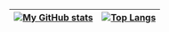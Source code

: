 

| [![My GitHub stats](https://github-readme-stats.vercel.app/api?username=de1ukc&theme=cobalt&hide_border=true&show_icons=true&count_private=true&bg_color=00000000)](https://github.com/anuraghazra/github-readme-stats) | [![Top Langs](https://github-readme-stats.vercel.app/api/top-langs/?username=de1ukc&layout=compact&theme=cobalt&hide_border=true&count_private=true&bg_color=00000000&langs_count=8&hide=javascript,html,css,Stata,Shell)](https://github.com/anuraghazra/github-readme-stats) |
| ----------- | ----------- |
